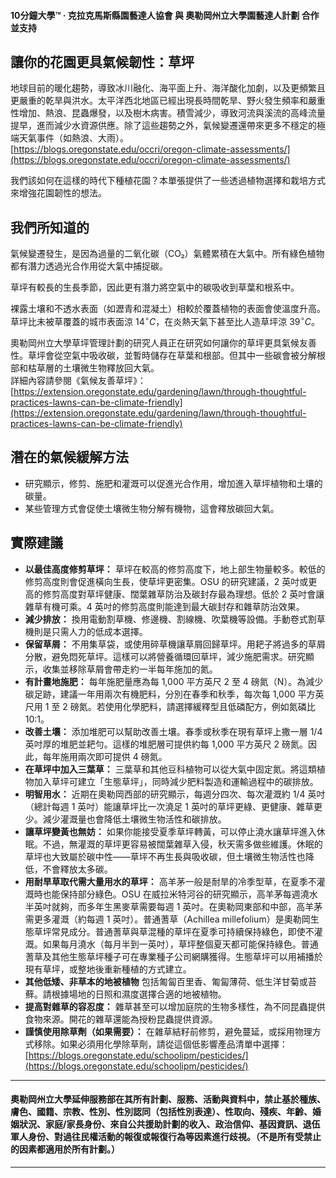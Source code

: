 #### 10分鐘大學™ · 克拉克馬斯縣園藝達人協會 與 奧勒岡州立大學園藝達人計劃 合作並支持

## 讓你的花園更具氣候韌性：草坪

地球目前的暖化趨勢，導致冰川融化、海平面上升、海洋酸化加劇，以及更頻繁且更嚴重的乾旱與洪水。太平洋西北地區已經出現長時間乾旱、野火發生頻率和嚴重性增加、熱浪、昆蟲爆發，以及樹木病害。積雪減少，導致河流與溪流的高峰流量提早，進而減少水資源供應。除了這些趨勢之外，氣候變遷還帶來更多不穩定的極端天氣事件（如熱浪、大雨）。  
[https://blogs.oregonstate.edu/occri/oregon-climate-assessments/](https://blogs.oregonstate.edu/occri/oregon-climate-assessments/)

我們該如何在這樣的時代下種植花園？本單張提供了一些透過植物選擇和栽培方式來增強花園韌性的想法。

## 我們所知道的

氣候變遷發生，是因為過量的二氧化碳（CO₂）氣體累積在大氣中。所有綠色植物都有潛力透過光合作用從大氣中捕捉碳。

草坪有較長的生長季節，因此更有潛力將空氣中的碳吸收到草葉和根系中。

裸露土壤和不透水表面（如瀝青和混凝土）相較於覆蓋植物的表面會使溫度升高。草坪比未被草覆蓋的城市表面涼 $14^{\circ}C$，在炎熱天氣下甚至比人造草坪涼 $39^{\circ}C$。

奧勒岡州立大學草坪管理計劃的研究人員正在研究如何讓你的草坪更具氣候友善性。草坪會從空氣中吸收碳，並暫時儲存在草葉和根部。但其中一些碳會被分解根部和枯草層的土壤微生物釋放回大氣。  
詳細內容請參閱《氣候友善草坪》：[https://extension.oregonstate.edu/gardening/lawn/through-thoughtful-practices-lawns-can-be-climate-friendly](https://extension.oregonstate.edu/gardening/lawn/through-thoughtful-practices-lawns-can-be-climate-friendly)

## 潛在的氣候緩解方法

- 研究顯示，修剪、施肥和灌溉可以促進光合作用，增加進入草坪植物和土壤的碳量。
- 某些管理方式會促使土壤微生物分解有機物，這會釋放碳回大氣。

## 實際建議

- **以最佳高度修剪草坪：** 草坪在較高的修剪高度下，地上部生物量較多。較低的修剪高度則會促進橫向生長，使草坪更密集。OSU 的研究建議，2 英吋或更高的修剪高度對草坪健康、闊葉雜草防治及碳封存最為理想。低於 2 英吋會讓雜草有機可乘。4 英吋的修剪高度則能達到最大碳封存和雜草防治效果。
- **減少排放：** 換用電動割草機、修邊機、割線機、吹葉機等設備。手動卷式割草機則是只需人力的低成本選擇。
- **保留草屑：** 不用集草袋，或使用碎草機讓草屑回歸草坪。用耙子將過多的草屑分散，避免悶死草坪。這樣可以將營養循環回草坪，減少施肥需求。研究顯示，收集並移除草屑會帶走約一半每年施加的氮。
- **有計畫地施肥：** 每年施肥量應為每 1,000 平方英尺 2 至 4 磅氮（N）。為減少碳足跡，建議一年用兩次有機肥料，分別在春季和秋季，每次每 1,000 平方英尺用 1 至 2 磅氮。若使用化學肥料，請選擇緩釋型且低磷配方，例如氮磷比 10:1。
- **改善土壤：** 添加堆肥可以幫助改善土壤。春季或秋季在現有草坪上撒一層 1/4 英吋厚的堆肥並耙勻。這樣的堆肥層可提供約每 1,000 平方英尺 2 磅氮。因此，每年施用兩次即可提供 4 磅氮。
- **在草坪中加入三葉草：** 三葉草和其他豆科植物可以從大氣中固定氮。將這類植物加入草坪可建立「生態草坪」，同時減少肥料製造和運輸過程中的碳排放。
- **明智用水：** 近期在奧勒岡西部的研究顯示，每週分四次、每次灌溉約 1/4 英吋（總計每週 1 英吋）能讓草坪比一次澆足 1 英吋的草坪更綠、更健康、雜草更少。減少灌溉量也會降低土壤微生物活性和碳排放。
- **讓草坪變黃也無妨：** 如果你能接受夏季草坪轉黃，可以停止澆水讓草坪進入休眠。不過，無灌溉的草坪更容易被闊葉雜草入侵，秋天需多做些維護。休眠的草坪也大致屬於碳中性——草坪不再生長與吸收碳，但土壤微生物活性也降低，不會釋放太多碳。
- **用耐旱草取代需大量用水的草坪：** 高羊茅一般是耐旱的冷季型草，在夏季不灌溉時也能保持部分綠色。OSU 在威拉米特河谷的研究顯示，高羊茅每週澆水半英吋就夠，而多年生黑麥草需要每週 1 英吋。在奧勒岡東部和中部，高羊茅需更多灌溉（約每週 1 英吋）。普通蓍草（Achillea millefolium）是奧勒岡生態草坪常見成分。普通蓍草與草混種的草坪在夏季可持續保持綠色，即使不灌溉。如果每月澆水（每月半到一英吋），草坪整個夏天都可能保持綠色。普通蓍草及其他生態草坪種子可在專業種子公司網購獲得。生態草坪可以用補播於現有草坪，或整地後重新種植的方式建立。
- **其他低矮、非草本的地被植物** 包括匍匐百里香、匍匐薄荷、低生洋甘菊或苔蘚。請根據場地的日照和濕度選擇合適的地被植物。
- **提高對雜草的容忍度：** 雜草甚至可以增加庭院的生物多樣性，為不同昆蟲提供食物來源。開花的雜草還能為授粉昆蟲提供資源。
- **謹慎使用除草劑（如果需要）：** 在雜草結籽前修剪，避免蔓延，或採用物理方式移除。如果必須用化學除草劑，請從這個低影響產品清單中選擇：[https://blogs.oregonstate.edu/schoolipm/pesticides/](https://blogs.oregonstate.edu/schoolipm/pesticides/)

---

#### 奧勒岡州立大學延伸服務部在其所有計劃、服務、活動與資料中，禁止基於種族、膚色、國籍、宗教、性別、性別認同（包括性別表達）、性取向、殘疾、年齡、婚姻狀況、家庭/家長身份、來自公共援助計劃的收入、政治信仰、基因資訊、退伍軍人身份、對過往民權活動的報復或報復行為等因素進行歧視。（不是所有受禁止的因素都適用於所有計劃。）

---